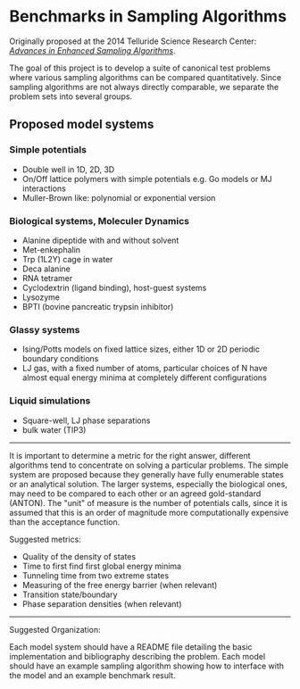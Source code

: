 # Benchmarks in Sampling Algorithms
Originally proposed at the 2014 Telluride Science Research Center: [_Advances in Enhanced Sampling Algorithms_](https://www.telluridescience.org/meetings/workshop-details?wid=422).

The goal of this project is to develop a suite of canonical test problems where various sampling algorithms can be compared quantitatively.
Since sampling algorithms are not always directly comparable, we separate the problem sets into several groups.

## Proposed model systems

### Simple potentials

+ Double well in 1D, 2D, 3D
+ On/Off lattice polymers with simple potentials e.g. Go models or MJ interactions
+ Muller-Brown like: polynomial or exponential version

### Biological systems, Moleculer Dynamics

+ Alanine dipeptide with and without solvent
+ Met-enkephalin 
+ Trp (1L2Y) cage in water
+ Deca alanine 
+ RNA tetramer
+ Cyclodextrin (ligand binding), host-guest systems
+ Lysozyme
+ BPTI (bovine pancreatic trypsin inhibitor)

### Glassy systems

+ Ising/Potts models on fixed lattice sizes, either 1D or 2D periodic boundary conditions
+ LJ gas, with a fixed number of atoms, particular choices of N have almost equal energy minima at completely different configurations 

### Liquid simulations

+ Square-well, LJ phase separations
+ bulk water (TIP3)

-------------------------------------------------------------

It is important to determine a metric for the right answer, different algorithms tend to concentrate on solving a particular problems.
The simple system are proposed because they generally have fully enumerable states or an analytical solution.
The larger systems, especially the biological ones, may need to be compared to each other or an agreed gold-standard (ANTON).
The "unit" of measure is the number of potentials calls, since it is assumed that this is an order      of magnitude more computationally expensive than the acceptance function. 

Suggested metrics:

+ Quality of the density of states
+ Time to first find first global energy minima
+ Tunneling time from two extreme states
+ Measuring of the free energy barrier (when relevant)
+ Transition state/boundary
+ Phase separation densities (when relevant)

---------------

Suggested Organization:
 
Each model system should have a README file detailing the basic implementation and bibliography describing the problem.
Each model should have an example sampling algorithm showing how to interface with the model and an example benchmark result.



